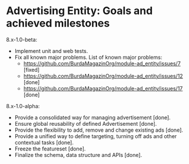 # Advertising Entity: Goals and achieved milestones

8.x-1.0-beta:
- Implement unit and web tests.
- Fix all known major problems.
  List of known major problems:
    - https://github.com/BurdaMagazinOrg/module-ad_entity/issues/7 [fixed]
    - https://github.com/BurdaMagazinOrg/module-ad_entity/issues/12 [done]
    - https://github.com/BurdaMagazinOrg/module-ad_entity/issues/17 [done]

8.x-1.0-alpha:

- Provide a consolidated way for managing advertisement [done].
- Ensure global reusability of defined Advertisement [done].
- Provide the flexibility to add, remove and change existing ads [done].
- Provide a unified way to define targeting, turning off ads
  and other contextual tasks [done].
- Freeze the featureset [done].
- Finalize the schema, data structure and APIs [done].
